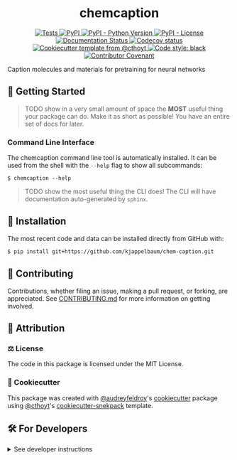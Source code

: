 <!--
<p align="center">
  <img src="https://github.com/kjappelbaum/chem-caption/raw/main/docs/source/logo.png" height="150">
</p>
-->

<h1 align="center">
  chemcaption
</h1>

<p align="center">
    <a href="https://github.com/kjappelbaum/chem-caption/actions/workflows/tests.yml">
        <img alt="Tests" src="https://github.com/kjappelbaum/chem-caption/workflows/tests.yml/badge.svg" />
    </a>
    <a href="https://pypi.org/project/chemcaption">
        <img alt="PyPI" src="https://img.shields.io/pypi/v/chemcaption" />
    </a>
    <a href="https://pypi.org/project/chemcaption">
        <img alt="PyPI - Python Version" src="https://img.shields.io/pypi/pyversions/chemcaption" />
    </a>
    <a href="https://github.com/kjappelbaum/chem-caption/blob/main/LICENSE">
        <img alt="PyPI - License" src="https://img.shields.io/pypi/l/chemcaption" />
    </a>
    <a href='https://chemcaption.readthedocs.io/en/latest/?badge=latest'>
        <img src='https://readthedocs.org/projects/chemcaption/badge/?version=latest' alt='Documentation Status' />
    </a>
    <a href="https://codecov.io/gh/kjappelbaum/chem-caption/branch/main">
        <img src="https://codecov.io/gh/kjappelbaum/chem-caption/branch/main/graph/badge.svg" alt="Codecov status" />
    </a>  
    <a href="https://github.com/cthoyt/cookiecutter-python-package">
        <img alt="Cookiecutter template from @cthoyt" src="https://img.shields.io/badge/Cookiecutter-snekpack-blue" /> 
    </a>
    <a href='https://github.com/psf/black'>
        <img src='https://img.shields.io/badge/code%20style-black-000000.svg' alt='Code style: black' />
    </a>
    <a href="https://github.com/kjappelbaum/chem-caption/blob/main/.github/CODE_OF_CONDUCT.md">
        <img src="https://img.shields.io/badge/Contributor%20Covenant-2.1-4baaaa.svg" alt="Contributor Covenant"/>
    </a>
</p>

Caption molecules and materials for pretraining for neural networks 

## 💪 Getting Started

> TODO show in a very small amount of space the **MOST** useful thing your package can do.
> Make it as short as possible! You have an entire set of docs for later.

### Command Line Interface

The chemcaption command line tool is automatically installed. It can
be used from the shell with the `--help` flag to show all subcommands:

```shell
$ chemcaption --help
```

> TODO show the most useful thing the CLI does! The CLI will have documentation auto-generated
> by `sphinx`.

## 🚀 Installation

<!-- Uncomment this section after your first ``tox -e finish``
The most recent release can be installed from
[PyPI](https://pypi.org/project/chemcaption/) with:

```shell
$ pip install chemcaption
```
-->

The most recent code and data can be installed directly from GitHub with:

```bash
$ pip install git+https://github.com/kjappelbaum/chem-caption.git
```

## 👐 Contributing

Contributions, whether filing an issue, making a pull request, or forking, are appreciated. See
[CONTRIBUTING.md](https://github.com/kjappelbaum/chem-caption/blob/master/.github/CONTRIBUTING.md) for more information on getting involved.

## 👋 Attribution

### ⚖️ License

The code in this package is licensed under the MIT License.

<!--
### 📖 Citation

Citation goes here!
-->

<!--
### 🎁 Support

This project has been supported by the following organizations (in alphabetical order):

- [Harvard Program in Therapeutic Science - Laboratory of Systems Pharmacology](https://hits.harvard.edu/the-program/laboratory-of-systems-pharmacology/)

-->

<!--
### 💰 Funding

This project has been supported by the following grants:

| Funding Body                                             | Program                                                                                                                       | Grant           |
|----------------------------------------------------------|-------------------------------------------------------------------------------------------------------------------------------|-----------------|
| DARPA                                                    | [Automating Scientific Knowledge Extraction (ASKE)](https://www.darpa.mil/program/automating-scientific-knowledge-extraction) | HR00111990009   |
-->

### 🍪 Cookiecutter

This package was created with [@audreyfeldroy](https://github.com/audreyfeldroy)'s
[cookiecutter](https://github.com/cookiecutter/cookiecutter) package using [@cthoyt](https://github.com/cthoyt)'s
[cookiecutter-snekpack](https://github.com/cthoyt/cookiecutter-snekpack) template.

## 🛠️ For Developers

<details>
  <summary>See developer instructions</summary>

The final section of the README is for if you want to get involved by making a code contribution.

### Development Installation

To install in development mode, use the following:

```bash
$ git clone git+https://github.com/kjappelbaum/chem-caption.git
$ cd chem-caption
$ pip install -e .
```

### 🥼 Testing

After cloning the repository and installing `tox` with `pip install tox`, the unit tests in the `tests/` folder can be
run reproducibly with:

```shell
$ tox
```

Additionally, these tests are automatically re-run with each commit in a [GitHub Action](https://github.com/kjappelbaum/chem-caption/actions?query=workflow%3ATests).

### 📖 Building the Documentation

The documentation can be built locally using the following:

```shell
$ git clone git+https://github.com/kjappelbaum/chem-caption.git
$ cd chem-caption
$ tox -e docs
$ open docs/build/html/index.html
``` 

The documentation automatically installs the package as well as the `docs`
extra specified in the [`setup.cfg`](setup.cfg). `sphinx` plugins
like `texext` can be added there. Additionally, they need to be added to the
`extensions` list in [`docs/source/conf.py`](docs/source/conf.py).

### 📦 Making a Release

After installing the package in development mode and installing
`tox` with `pip install tox`, the commands for making a new release are contained within the `finish` environment
in `tox.ini`. Run the following from the shell:

```shell
$ tox -e finish
```

This script does the following:

1. Uses [Bump2Version](https://github.com/c4urself/bump2version) to switch the version number in the `setup.cfg`,
   `src/chemcaption/version.py`, and [`docs/source/conf.py`](docs/source/conf.py) to not have the `-dev` suffix
2. Packages the code in both a tar archive and a wheel using [`build`](https://github.com/pypa/build)
3. Uploads to PyPI using [`twine`](https://github.com/pypa/twine). Be sure to have a `.pypirc` file configured to avoid the need for manual input at this
   step
4. Push to GitHub. You'll need to make a release going with the commit where the version was bumped.
5. Bump the version to the next patch. If you made big changes and want to bump the version by minor, you can
   use `tox -e bumpversion -- minor` after.
</details>
